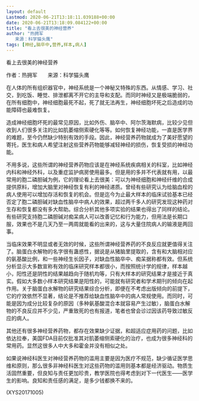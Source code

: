```yaml
---
layout: default
Lastmod: 2020-06-21T13:18:11.039188+00:00
date: 2020-06-21T13:18:09.084122+00:00
title: "看上去很美的神经营养"
author: "热拥军
　　来源：科学猫头鹰"
tags: [神经,脑卒中,营养,样本,病人]
---
```


看上去很美的神经营养

作者：热拥军　　来源：科学猫头鹰

在人体的所有组织器官中，神经系统是一个神秘又特殊的东西。从情感、学习、社交，到吃饭、睡觉、排泄都离不开它的主导和支配。而同时神经又是极端脆弱的，在所有细胞中，神经细胞最死不起，死了就无法再生，神经细胞坏死之后造成的功能障碍也最难恢复。

造成神经细胞坏死的最常见原因，比如外伤、脑卒中、阿尔茨海默病，比较少见但收到人们很多关注的比如肌萎缩侧索硬化等等。如何恢复神经功能，一直是医学界的难题，至今仍然缺少特别有效的手段。因此，神经营养药物就成为了美好愿望的寄托，医生和病人希望注射这些营养药物能够减轻神经的损伤，恢复受损的神经功能。

不用多说，这些所谓的神经营养药物应该是在神经系统疾病相关的科室，比如神经内科和神经外科，以及重症监护病房使用最多。但是用的多并不代表就有用，以最常用的胞二磷胆碱为例，它的理论看上去很美：可以为神经细胞和神经纤维的合成提供原料，增加大脑里对神经恢复有利的神经递质。曾经有些研究认为给脑血栓的病人使用可以增加存活和恢复的机会。但是迄今为止最大样本的临床试验基本已经否定了胞二磷胆碱对缺血性脑卒中病人的效果，超过两千多人的研究发现这种药对生存和恢复都没有多大帮助。综合分析其他多项实验的结果也得出了同样的结论。有些研究支持胞二磷胆碱对痴呆病人可以改善记忆和行为能力，但用法是长期口服，效果也不是几天乃至一两周就能看的出来的，这与大量住院病人的输液是两回事。

当临床效果不明显或者无效的时候，这些所谓神经营养药的不良反应就更值得关注了。脑蛋白水解物的名字很有蛊惑性，据说是从猪脑里提取的，含有和大脑相对应的氨基酸比例，和一些神经生长因子，对缺血性脑卒中、痴呆据称都有效。但系统分析显示大多数宣称有效的临床研究样本都很小，而按照统计学的规律，样本越小，阳性还是阴性的结果越趋向于随机均等，只有大样本的研究结果才是接近于真实。假如大多数小样本研究结果是阳性的，可能就有研究者和学术期刊的倾向在起作用。关于脑蛋白水解物的研究结果综合分析，即便在不考虑出版倾向的前提下，它的疗效依然不显著，结论是不推荐给缺血性脑卒中的病人常规使用。而同时，可能是因为成分比较复杂的原因（多种氨基酸混合本就容易产生过敏），脑蛋白水解物的不良反应并不少见，严重致死的也有报道，笔者也曾会诊过因该药导致过敏反应的病人。

其他还有很多神经营养药物，都存在效果缺少证据，和超适应症用药的问题，比如依达拉奉，美国FDA目前仅批准其对肌萎缩侧索硬化的治疗，也成为很多神经科的常用药。显然这很多人中大多和霍金并没有相似之处。

如果说神经科医生对神经营养药物的滥用主要是因为医疗不规范，缺少循证医学思维和原则，那么很多非神经科医生对这些药物的滥用则基本都是经济驱动。物质生活固然重要，但良知与责任更加珍贵，教学医院也得考虑到对下一代医生——医学生的影响。良知和责任感的满足，是多少钱都换不来的。

(XYS20171005)

